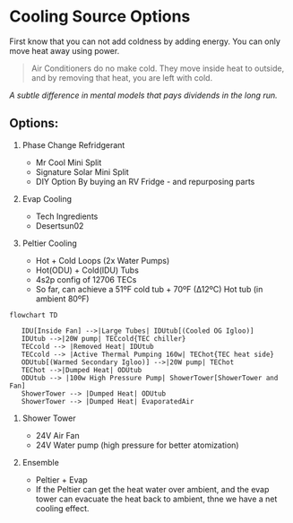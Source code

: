 Cooling Source Options
===============

First know that you can not add coldness by adding energy.
You can only move heat away using power.

> Air Conditioners do no make cold. They move inside heat to outside, and by removing that heat, you are left with cold.

_A subtle difference in mental models that pays dividends in the long run._

## Options:

1. Phase Change Refridgerant
   - Mr Cool Mini Split
   - Signature Solar Mini Split
   - DIY Option By buying an RV Fridge - and repurposing parts

1. Evap Cooling
   - Tech Ingredients
   - Desertsun02

1. Peltier Cooling
   - Hot + Cold Loops (2x Water Pumps)
   - Hot(ODU) + Cold(IDU) Tubs
   - 4s2p config of 12706 TECs
   - So far, can achieve a 51ºF cold tub + 70ºF (∆12ºC) Hot tub (in ambient 80ºF)

```mermaid
flowchart TD

   IDU[Inside Fan] -->|Large Tubes| IDUtub[(Cooled OG Igloo)]
   IDUtub -->|20W pump| TECcold{TEC chiller}
   TECcold --> |Removed Heat| IDUtub
   TECcold --> |Active Thermal Pumping 160w| TEChot{TEC heat side}
   ODUtub[(Warmed Secondary Igloo)] -->|20W pump| TEChot
   TEChot -->|Dumped Heat| ODUtub
   ODUtub --> |100w High Pressure Pump| ShowerTower[ShowerTower and Fan]
   ShowerTower --> |Dumped Heat| ODUtub
   ShowerTower --> |Dumped Heat| EvaporatedAir
```
<!-- 

 -->


1. Shower Tower
   - 24V Air Fan
   - 24V Water pump (high pressure for better atomization)

1. Ensemble
   - Peltier + Evap
   - If the Peltier can get the heat water over ambient, and the evap tower can evacuate the heat back to ambient, thne we have a net cooling effect.